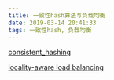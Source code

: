 ```yaml
---
title: 一致性hash算法与负载均衡
date: 2019-03-14 20:41:33
tags: 一致性hash, 负载均衡
---
```


[consistent_hashing](https://github.com/apache/incubator-brpc/blob/master/docs/cn/consistent_hashing.md)

[locality-aware load balancing](https://github.com/apache/incubator-brpc/blob/master/docs/cn/lalb.md)

